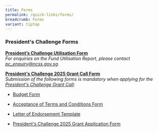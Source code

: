```yaml
---
title: Forms
permalink: /quick-links/forms/
breadcrumb: Forms
variant: tiptap
---
```

<h3>President's Challenge Forms</h3>
<p><strong><a href="https://form.gov.sg/61ef5b592686c20012598c39" rel="noopener noreferrer nofollow" target="_blank">President’s Challenge Utilisation Form</a></strong>
<br><em>For enquiries on the Fund Utilisation Report, please contact <a href="mailto:pc_enquiry@ncss.gov.sg" rel="noopener noreferrer nofollow" target="_blank">pc_enquiry@ncss.gov.sg</a>.</em>
<br>
</p>
<p><strong><u>President's Challenge 2025 Grant Call Form</u></strong><u><br></u><em>Submission of the following forms is mandatory when applying for the <a href="https://go.gov.sg/pc2025grant" rel="noopener nofollow" target="_blank">President's Challenge Grant Call</a>:</em>
</p>
<ul data-tight="true" class="tight">
<li>
<p><a href="https://go.gov.sg/budgetformpcgrantcall" rel="noopener nofollow" target="_blank">Budget Form</a>
</p>
</li>
<li>
<p><a href="/files/grant call/Acceptance_of_Terms_and_Conditions_PC_Application_form.pdf" rel="noopener noreferrer nofollow" target="_blank">Acceptance of Terms and Conditions Form</a>
</p>
</li>
<li>
<p><a href="/files/grant call/LetterofEndorsement_Template.pdf" rel="noopener nofollow" target="_blank">Letter of Endorsement Template</a>
</p>
</li>
<li>
<p><a href="/files/grant call/PC2025_ApplicationForm.pdf" rel="noopener noreferrer nofollow" target="_blank">President's Challenge 2025 Grant Application Form</a>
</p>
<p></p>
</li>
</ul>
<p></p>